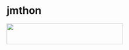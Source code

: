 # jmthon

<p align="left"><a href="https://heroku.com/deploy?template=https:/VVGGVVYT/github.com//roz"> <img src="https://img.shields.io/badge/Deploy%20To%20Heroku-purple?style=for-the-badge&logo=heroku" width="320" height="58.45"/></a></p>
